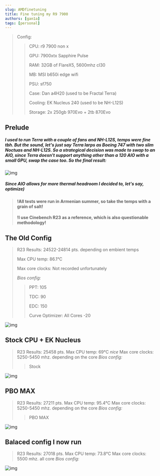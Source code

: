 ```yaml
---
slug: AMDfinetuning
title: Fine tuning my R9 7900
authors: [gan1a]
tags: [personal]
---
```



>Config: 
>
>>CPU: r9 7900 non x 
>>
>>GPU: 7900xtx Sapphire Pulse 
>>
>>RAM: 32GB of FlareX5, 5600mhz cl30 
>>
>>MB: MSI b650i edge wifi 
>>
>>PSU: sf750 
>>
>>Case: Dan a4H20 (used to be Fractal Terra) 
>>
>>Cooling: EK Nucleus 240 (used to be NH-L12S) 
>>
>>Storage: 2x 250gb 970Evo + 2tb 870Evo 

## Prelude
##### I used to run Terra with a couple of fans and NH-L12S, temps were fine tbh. But the sound, let's just say Terra larps as Boeing 747 with two slim Noctuas and NH-L12S. So a strategical decision was made to swap to an AIO, since Terra doesn't support anything other than a 120 AIO with a small GPU, swap the case too. So the final result:

![img](https://i.imgur.com/stQszle.jpg)

##### Since AIO allows for more thermal headroom I decided to, let's say, optimize)

> #### !All tests were run in Armenian summer, so take the temps with a grain of salt!
> #### !I use Cinebench R23 as a reference, which is also questionable methodology!

## The Old Config

>R23 Results: 24522-24814 pts. depending on embient temps
>
>Max CPU temp: 86.1°C
>
>Max core clocks: Not recorded unfortunately
>
>_Bios config:_
>
>>PPT: 105
>>
>>TDC: 90
>>
>>EDC: 150
>>
>>Curve Optimizer: All Cores -20

![img](https://i.imgur.com/Uut0YPW.png)

## Stock CPU + EK Nucleus 

>R23 Results: 25458 pts. 
>Max CPU temp: 69°C _nice_
>Max core clocks: 5250-5450 mhz. depending on the core
>_Bios config:_
>>Stock

![img](https://i.imgur.com/W9vyAZA.png)

## PBO MAX

>R23 Results: 27211 pts.
>Max CPU temp: 95.4°C
>Max core clocks: 5250-5450 mhz. depending on the core
>_Bios config:_
>>PBO MAX

![img](https://i.imgur.com/kW9xOJ0.png)

## Balaced config I now run

>R23 Results: 27018 pts.
>Max CPU temp: 73.8°C
>Max core clocks: 5500 mhz. all core
>_Bios config:_
> 

![img](https://i.imgur.com/BfioYmW.png)